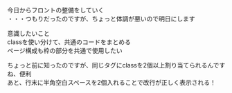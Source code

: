 今日からフロントの整備をしていく  
・・・つもりだったのですが、ちょっと体調が悪いので明日にします  

意識したいこと  
classを使い分けて、共通のコードをまとめる  
ページ構成も枠の部分を共通で使用したい  

ちょっと前に知ったのですが、同じタグにclassを2個以上割り当てられるんですね、便利  
あと、行末に半角空白スペースを2個入れることで改行が正しく表示される！